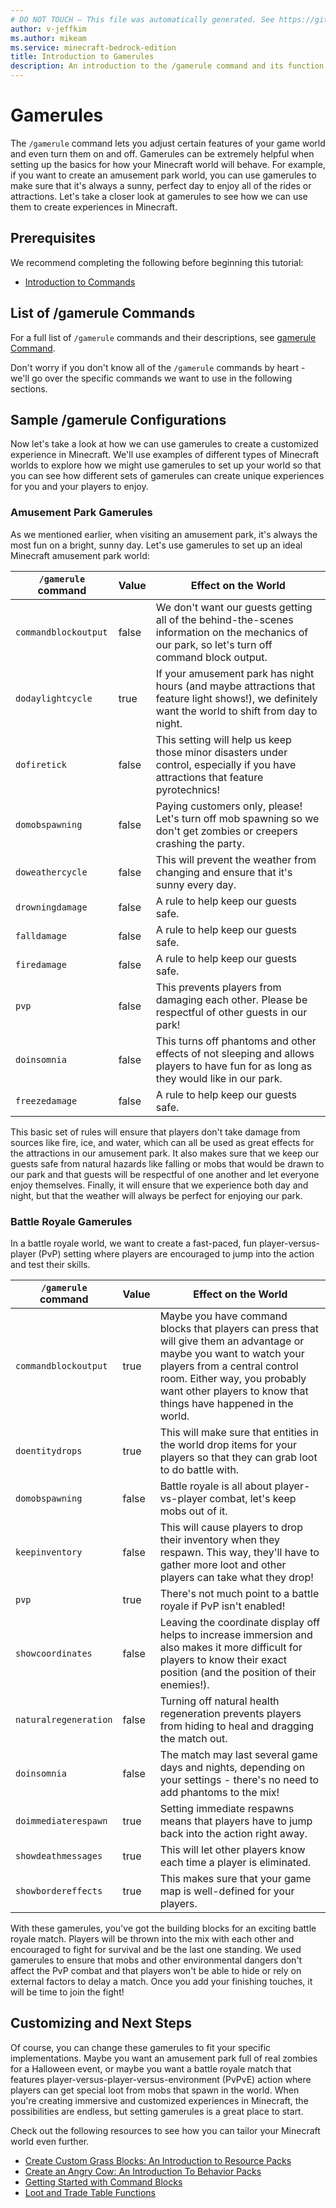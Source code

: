 ```yaml
---
# DO NOT TOUCH — This file was automatically generated. See https://github.com/mojang/minecraftapidocsgenerator to modify descriptions, examples, etc.
author: v-jeffkim
ms.author: mikeam
ms.service: minecraft-bedrock-edition
title: Introduction to Gamerules
description: An introduction to the /gamerule command and its function in a Minecraft world
---
```


# Gamerules

The `/gamerule` command lets you adjust certain features of your game world and even turn them on and off. Gamerules can be extremely helpful when setting up the basics for how your Minecraft world will behave. For example, if you want to create an amusement park world, you can use gamerules to make sure that it's always a sunny, perfect day to enjoy all of the rides or attractions. Let's take a closer look at gamerules to see how we can use them to create experiences in Minecraft.

## Prerequisites

We recommend completing the following before beginning this tutorial:

- [Introduction to Commands](CommandsIntroduction.md)

## List of /gamerule Commands

For a full list of `/gamerule` commands and their descriptions, see [gamerule Command](../Commands/commands/gamerule.md). 

Don't worry if you don't know all of the `/gamerule` commands by heart - we'll go over the specific commands we want to use in the following sections.

## Sample /gamerule Configurations

Now let's take a look at how we can use gamerules to create a customized experience in Minecraft. We'll use examples of different types of Minecraft worlds to explore how we might use gamerules to set up your world so that you can see how different sets of gamerules can create unique experiences for you and your players to enjoy.

### Amusement Park Gamerules

As we mentioned earlier, when visiting an amusement park, it's always the most fun on a bright, sunny day. Let's use gamerules to set up an ideal Minecraft amusement park world:

| `/gamerule` command  | Value | Effect on the World |
|----------------------|-------|---------------------|
| `commandblockoutput` | false | We don't want our guests getting all of the behind-the-scenes information on the mechanics of our park, so let's turn off command block output.|
| `dodaylightcycle`    | true  | If your amusement park has night hours (and maybe attractions that feature light shows!), we definitely want the world to shift from day to night. |
| `dofiretick`         | false |This setting will help us keep those minor disasters under control, especially if you have attractions that feature pyrotechnics! |
| `domobspawning`      | false | Paying customers only, please! Let's turn off mob spawning so we don't get zombies or creepers crashing the party. |
| `doweathercycle`     | false | This will prevent the weather from changing and ensure that it's sunny every day. |
| `drowningdamage`     | false | A rule to help keep our guests safe. |
| `falldamage`         | false | A rule to help keep our guests safe. |
| `firedamage`         | false | A rule to help keep our guests safe. |
| `pvp`                | false | This prevents players from damaging each other. Please be respectful of other guests in our park! |
| `doinsomnia`         | false | This turns off phantoms and other effects of not sleeping and allows players to have fun for as long as they would like in our park. |
| `freezedamage`       | false | A rule to help keep our guests safe. |

This basic set of rules will ensure that players don't take damage from sources like fire, ice, and water, which can all be used as great effects for the attractions in our amusement park. It also makes sure that we keep our guests safe from natural hazards like falling or mobs that would be drawn to our park and that guests will be respectful of one another and let everyone enjoy themselves. Finally, it will ensure that we experience both day and night, but that the weather will always be perfect for enjoying our park.

### Battle Royale Gamerules

In a battle royale world, we want to create a fast-paced, fun player-versus-player (PvP) setting where players are encouraged to jump into the action and test their skills.

| `/gamerule` command   | Value | Effect on the World |
|-----------------------|-------|---------------------|
| `commandblockoutput`  | true  | Maybe you have command blocks that players can press that will give them an advantage or maybe you want to watch your players from a central control room. Either way, you probably want other players to know that things have happened in the world. |
| `doentitydrops`       | true  | This will make sure that entities in the world drop items for your players so that they can grab loot to do battle with. |
| `domobspawning`       | false | Battle royale is all about player-vs-player combat, let's keep mobs out of it. |
| `keepinventory`       | false | This will cause players to drop their inventory when they respawn. This way, they'll have to gather more loot and other players can take what they drop! |
| `pvp`                 | true  | There's not much point to a battle royale if PvP isn't enabled! |
| `showcoordinates`     | false | Leaving the coordinate display off helps to increase immersion and also makes it more difficult for players to know their exact position (and the position of their enemies!). |
| `naturalregeneration` | false | Turning off natural health regeneration prevents players from hiding to heal and dragging the match out. |
| `doinsomnia`          | false | The match may last several game days and nights, depending on your settings - there's no need to add phantoms to the mix! |
| `doimmediaterespawn`  | true  | Setting immediate respawns means that players have to jump back into the action right away. |
| `showdeathmessages`   | true  | This will let other players know each time a player is eliminated. |
| `showbordereffects`   | true  | This makes sure that your game map is well-defined for your players. |

With these gamerules, you've got the building blocks for an exciting battle royale match. Players will be thrown into the mix with each other and encouraged to fight for survival and be the last one standing. We used gamerules to ensure that mobs and other environmental dangers don't affect the PvP combat and that players won't be able to hide or rely on external factors to delay a match. Once you add your finishing touches, it will be time to join the fight!

## Customizing and Next Steps

Of course, you can change these gamerules to fit your specific implementations. Maybe you want an amusement park full of real zombies for a Halloween event, or maybe you want a battle royale match that features player-versus-player-versus-environment (PvPvE) action where players can get special loot from mobs that spawn in the world. When you're creating immersive and customized experiences in Minecraft, the possibilities are endless, but setting gamerules is a great place to start.

Check out the following resources to see how you can tailor your Minecraft world even further.

- [Create Custom Grass Blocks: An Introduction to Resource Packs](ResourcePack.md)
- [Create an Angry Cow: An Introduction To Behavior Packs](BehaviorPack.md)
- [Getting Started with Command Blocks](CommandBlocks.md)
- [Loot and Trade Table Functions](LootAndTradeTableFunctions.md)
